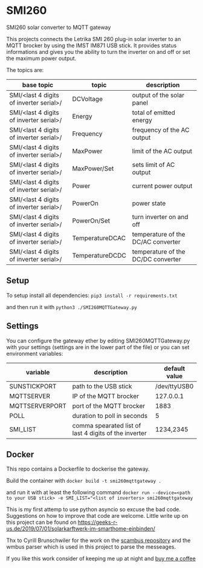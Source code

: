 # SMI260
SMI260 solar converter to MQTT gateway

This projects connects the Letrika SMI 260 plug-in solar inverter to an MQTT brocker by using the IMST IM871 USB stick.
It provides status informations and gives you the ability to turn the inverter on and off or set the maximum power output. 

The topics are:

 base topic   | topic   | description
------------- | ------------- | ------------
SMI/<last 4 digits of inverter serial>/  | DCVoltage       | output of the solar panel
SMI/<last 4 digits of inverter serial>/  | Energy          | total of emitted energy
SMI/<last 4 digits of inverter serial>/  | Frequency       | frequency of the AC output
SMI/<last 4 digits of inverter serial>/  | MaxPower        | limit of the AC output
SMI/<last 4 digits of inverter serial>/  | MaxPower/Set    | sets limit of AC output
SMI/<last 4 digits of inverter serial>/  | Power           | current power output
SMI/<last 4 digits of inverter serial>/  | PowerOn         | power state
SMI/<last 4 digits of inverter serial>/  | PowerOn/Set     | turn inverter on and off
SMI/<last 4 digits of inverter serial>/  | TemperatureDCAC | temperature of the DC/AC converter
SMI/<last 4 digits of inverter serial>/  | TemperatureDCDC | temperature of the DC/DC converter

## Setup

To setup install all dependencies: `pip3 install -r requirements.txt` 

and then run it with  `python3 ./SMI260MQTTGateway.py`

## Settings
You can configure the gateway ether by editing SMI260MQTTGateway.py with your settings (settings are in the lower part of the file) or you can set environment variables:

variable | description | default value 
---------|------------ | --------------
SUNSTICKPORT     | path to the USB stick        | /dev/ttyUSB0
MQTTSERVER       | IP of the MQTT brocker       | 127.0.0.1
MQTTSERVERPORT   | port of the MQTT brocker     | 1883
POLL             | duration  to poll in seconds | 5
SMI_LIST         | comma spearated list of last 4 digits of the inverter | 1234,2345

## Docker

This repo contains a Dockerfile to dockerise the gateway. 

Build the container with `docker build -t smi260mqttgateway .`

and run it with at least the following command  `docker run --device=<path to your USB stick> -e SMI_LIST="<list of inverters> smi260mqttgateway`

                                         
This is my first attemp to use python asyncio so excuse the bad code. Suggestions on how to improve that code are welcome.
Little write up on this project can be found on https://geeks-r-us.de/2019/07/01/solarkarftwerk-im-smarthome-einbinden/

Thx to Cyrill Brunschwiler for the work on the [scambus repository](https://github.com/CBrunsch/scambus) and the wmbus parser which is used in this project to parse the messeages.

If you like this work consider of keeping me up at night and [buy me a coffee](https://ko-fi.com/geeks_r_us) 

